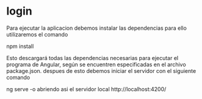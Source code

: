 # login
Para ejecutar la aplicacion debemos instalar las dependencias 
para ello utilizaremos el comando 

npm install

Esto descargará todas las dependencias necesarias para ejecutar
el programa de Angular, según se encuentren especificadas en el archivo package.json.
despues de esto debemos iniciar el servidor con el siguiente comando

ng serve -o 
abriendo asi el servidor local http://localhost:4200/
